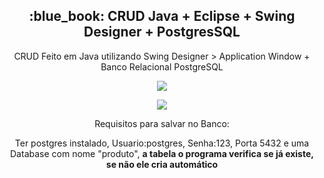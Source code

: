 <h2 align="center">:blue_book: CRUD Java + Eclipse + Swing Designer + PostgresSQL </h2>
<p align="center">CRUD Feito em Java utilizando Swing Designer > Application Window + Banco Relacional PostgreSQL</p>

<p align="center"><image src="Capturar.PNG"></p>
<p align="center"><image src="Capturar2.PNG"></p>

<p align="center">Requisitos para salvar no Banco:</p>
<p align="center">Ter postgres instalado, Usuario:postgres, Senha:123, Porta 5432 e uma Database com nome "produto", <b>a tabela o programa verifica se já existe, se não ele cria automático</b></p>
